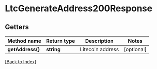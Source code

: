 # LtcGenerateAddress200Response

## Getters

Method name | Return type | Description | Notes
------------ | ------------- | ------------- | -------------
**getAddress()** | **string** | Litecoin address | [optional]

[[Back to Index]](../index.md)
